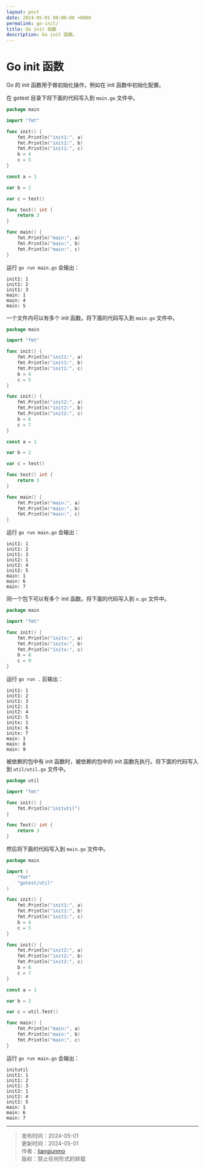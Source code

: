 ```yaml
---
layout: post
date: 2024-05-01 00:00:00 +0800
permalink: go-init/
title: Go init 函数
description: Go init 函数。
---
```


# Go init 函数

Go 的 init 函数用于做初始化操作，例如在 init 函数中初始化配置。

在 gotest 目录下将下面的代码写入到 `main.go` 文件中。

```go
package main

import "fmt"

func init() {
	fmt.Println("init1:", a)
	fmt.Println("init1:", b)
	fmt.Println("init1:", c)
	b = 4
	c = 5
}

const a = 1

var b = 2

var c = test()

func test() int {
	return 3
}

func main() {
	fmt.Println("main:", a)
	fmt.Println("main:", b)
	fmt.Println("main:", c)
}
```

运行 `go run main.go` 会输出：

```
init1: 1
init1: 2
init1: 3
main: 1
main: 4
main: 5
```

一个文件内可以有多个 init 函数。将下面的代码写入到 `main.go` 文件中。

```go
package main

import "fmt"

func init() {
	fmt.Println("init1:", a)
	fmt.Println("init1:", b)
	fmt.Println("init1:", c)
	b = 4
	c = 5
}

func init() {
	fmt.Println("init2:", a)
	fmt.Println("init2:", b)
	fmt.Println("init2:", c)
	b = 6
	c = 7
}

const a = 1

var b = 2

var c = test()

func test() int {
	return 3
}

func main() {
	fmt.Println("main:", a)
	fmt.Println("main:", b)
	fmt.Println("main:", c)
}
```

运行 `go run main.go` 会输出：

```
init1: 1
init1: 2
init1: 3
init2: 1
init2: 4
init2: 5
main: 1
main: 6
main: 7
```

同一个包下可以有多个 init 函数。将下面的代码写入到 `x.go` 文件中。

```go
package main

import "fmt"

func init() {
	fmt.Println("initx:", a)
	fmt.Println("initx:", b)
	fmt.Println("initx:", c)
	b = 8
	c = 9
}
```

运行 `go run .` 后输出：

```
init1: 1
init1: 2
init1: 3
init2: 1
init2: 4
init2: 5
initx: 1
initx: 6
initx: 7
main: 1
main: 8
main: 9
```

被依赖的包中有 init 函数时，被依赖的包中的 init 函数先执行。将下面的代码写入到 `util/util.go` 文件中。

```go
package util

import "fmt"

func init() {
	fmt.Println("initutil")
}

func Test() int {
	return 3
}
```

然后将下面的代码写入到 `main.go` 文件中。

```go
package main

import (
	"fmt"
	"gotest/util"
)

func init() {
	fmt.Println("init1:", a)
	fmt.Println("init1:", b)
	fmt.Println("init1:", c)
	b = 4
	c = 5
}

func init() {
	fmt.Println("init2:", a)
	fmt.Println("init2:", b)
	fmt.Println("init2:", c)
	b = 6
	c = 7
}

const a = 1

var b = 2

var c = util.Test()

func main() {
	fmt.Println("main:", a)
	fmt.Println("main:", b)
	fmt.Println("main:", c)
}
```

运行 `go run main.go` 会输出：

```
initutil
init1: 1
init1: 2
init1: 3
init2: 1
init2: 4
init2: 5
main: 1
main: 6
main: 7
```

<hr>

> 发布时间：2024-05-01<br>
> 更新时间：2024-05-01<br>
> 作者：[liangjunmo](https://github.com/liangjunmo)<br>
> 版权：禁止任何形式的转载
